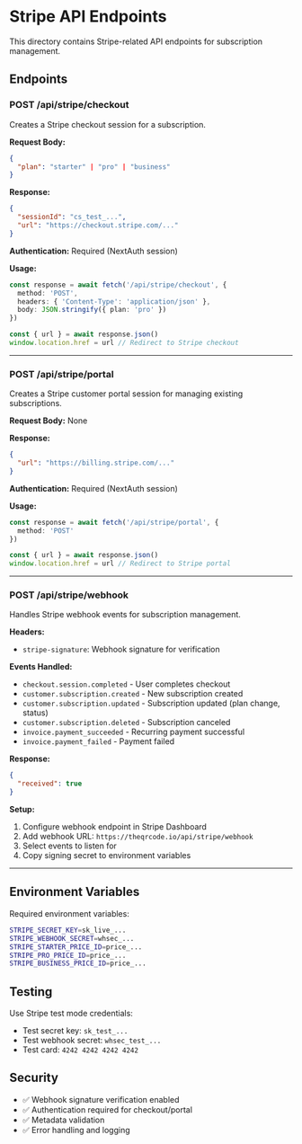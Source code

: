 # Stripe API Endpoints

This directory contains Stripe-related API endpoints for subscription management.

## Endpoints

### POST /api/stripe/checkout

Creates a Stripe checkout session for a subscription.

**Request Body:**
```json
{
  "plan": "starter" | "pro" | "business"
}
```

**Response:**
```json
{
  "sessionId": "cs_test_...",
  "url": "https://checkout.stripe.com/..."
}
```

**Authentication:** Required (NextAuth session)

**Usage:**
```typescript
const response = await fetch('/api/stripe/checkout', {
  method: 'POST',
  headers: { 'Content-Type': 'application/json' },
  body: JSON.stringify({ plan: 'pro' })
})

const { url } = await response.json()
window.location.href = url // Redirect to Stripe checkout
```

---

### POST /api/stripe/portal

Creates a Stripe customer portal session for managing existing subscriptions.

**Request Body:** None

**Response:**
```json
{
  "url": "https://billing.stripe.com/..."
}
```

**Authentication:** Required (NextAuth session)

**Usage:**
```typescript
const response = await fetch('/api/stripe/portal', {
  method: 'POST'
})

const { url } = await response.json()
window.location.href = url // Redirect to Stripe portal
```

---

### POST /api/stripe/webhook

Handles Stripe webhook events for subscription management.

**Headers:**
- `stripe-signature`: Webhook signature for verification

**Events Handled:**
- `checkout.session.completed` - User completes checkout
- `customer.subscription.created` - New subscription created
- `customer.subscription.updated` - Subscription updated (plan change, status)
- `customer.subscription.deleted` - Subscription canceled
- `invoice.payment_succeeded` - Recurring payment successful
- `invoice.payment_failed` - Payment failed

**Response:**
```json
{
  "received": true
}
```

**Setup:**
1. Configure webhook endpoint in Stripe Dashboard
2. Add webhook URL: `https://theqrcode.io/api/stripe/webhook`
3. Select events to listen for
4. Copy signing secret to environment variables

---

## Environment Variables

Required environment variables:

```bash
STRIPE_SECRET_KEY=sk_live_...
STRIPE_WEBHOOK_SECRET=whsec_...
STRIPE_STARTER_PRICE_ID=price_...
STRIPE_PRO_PRICE_ID=price_...
STRIPE_BUSINESS_PRICE_ID=price_...
```

## Testing

Use Stripe test mode credentials:
- Test secret key: `sk_test_...`
- Test webhook secret: `whsec_test_...`
- Test card: `4242 4242 4242 4242`

## Security

- ✅ Webhook signature verification enabled
- ✅ Authentication required for checkout/portal
- ✅ Metadata validation
- ✅ Error handling and logging

